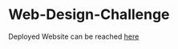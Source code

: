 # Web-Design-Challenge

Deployed Website can be reached [here](https://hialstkd.github.io/Web-Design-Challenge/WebVisualization/Landing.html)
